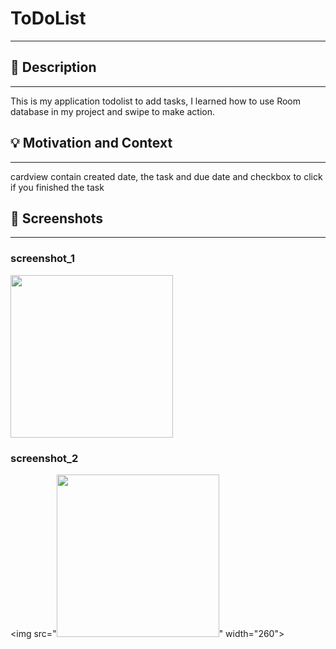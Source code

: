 #  ToDoList
---

<!--- Replace <AbdulazizAlhothali> with your Github Username and <ToDoList> with the name of your repository. -->
<!--- You can find both of these in the url bar when you open your repository in github. -->


## :scroll: Description
---
This is my application todolist to add tasks, I learned how to use Room database in my project and swipe to make action. 


## :bulb: Motivation and Context
---
cardview contain created date, the task and due date and checkbox to click if you finished the task


## :camera_flash: Screenshots
---
### screenshot_1
<img src="https://user-images.githubusercontent.com/91476864/139569435-6bbf2283-a30e-4c4e-9d4d-03b70198500b.png" width="260">

### screenshot_2
<img src="<img src="https://user-images.githubusercontent.com/91476864/139569435-6bbf2283-a30e-4c4e-9d4d-03b70198500b.png" width="260">" width="260">
